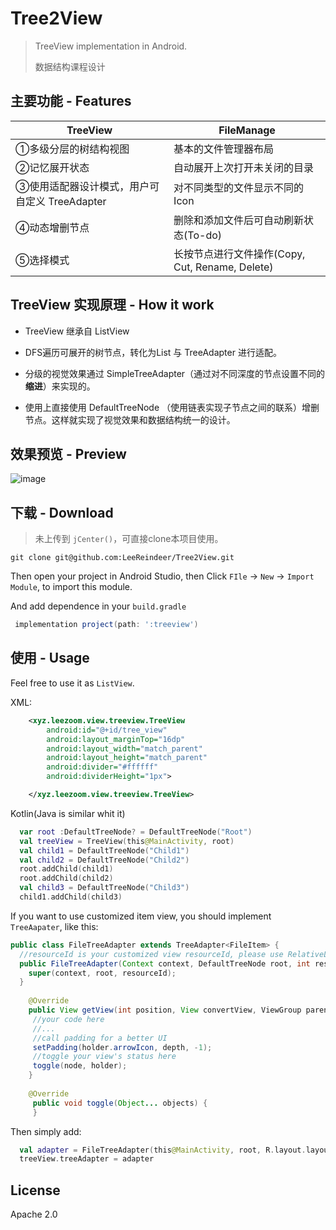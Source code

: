 # Tree2View

> TreeView implementation in Android.
>
> 数据结构课程设计

## 主要功能 - Features

|TreeView|FileManage|
|--------|----------|
|①多级分层的树结构视图 | 基本的文件管理器布局|
|②记忆展开状态 | 自动展开上次打开未关闭的目录|
|③使用适配器设计模式，用户可自定义 TreeAdapter | 对不同类型的文件显示不同的Icon |
|④动态增删节点 | 删除和添加文件后可自动刷新状态(To-do) |
|⑤选择模式 | 长按节点进行文件操作(Copy, Cut, Rename, Delete) |


## TreeView 实现原理 - How it work

- TreeView 继承自 ListView

- DFS遍历可展开的树节点，转化为List 与 TreeAdapter 进行适配。

- 分级的视觉效果通过 SimpleTreeAdapter（通过对不同深度的节点设置不同的**缩进**）来实现的。

- 使用上直接使用 DefaultTreeNode （使用链表实现子节点之间的联系）增删节点。这样就实现了视觉效果和数据结构统一的设计。

## 效果预览 - Preview

![image](http://ojvnx00zs.bkt.clouddn.com/tree_view_product1.png)

## 下载 - Download

> 未上传到 `jCenter()`，可直接clone本项目使用。

```git
git clone git@github.com:LeeReindeer/Tree2View.git
```

Then open your project in Android Studio, then Click `FIle` -> `New` -> `Import Module`, to import this 
module.

And add dependence in your `build.gradle`
```groovy
 implementation project(path: ':treeview')
```

## 使用 - Usage

Feel free to use it as `ListView`.

XML:
```xml
    <xyz.leezoom.view.treeview.TreeView
        android:id="@+id/tree_view"
        android:layout_marginTop="16dp"
        android:layout_width="match_parent"
        android:layout_height="match_parent"
        android:divider="#ffffff"
        android:dividerHeight="1px">

    </xyz.leezoom.view.treeview.TreeView>
```

Kotlin(Java is similar whit it)
```kotlin
  var root :DefaultTreeNode? = DefaultTreeNode("Root")
  val treeView = TreeView(this@MainActivity, root)
  val child1 = DefaultTreeNode("Child1")
  val child2 = DefaultTreeNode("Child2")
  root.addChild(child1)
  root.addChild(child2)
  val child3 = DefaultTreeNode("Child3")
  child1.addChild(child3)
```

If you want to use customized item view, you should implement `TreeAapater`, like this:
```java
public class FileTreeAdapter extends TreeAdapter<FileItem> {
  //resourceId is your customized view resourceId, please use RelativeLayout, and let view neighbour.
  public FileTreeAdapter(Context context, DefaultTreeNode root, int resourceId) {
    super(context, root, resourceId);
  }
  
    @Override
    public View getView(int position, View convertView, ViewGroup parent) {
     //your code here
     //...
     //call padding for a better UI
     setPadding(holder.arrowIcon, depth, -1);
     //toggle your view's status here
     toggle(node, holder);
    }
    
    @Override
     public void toggle(Object... objects) {
     }
```

Then simply add:

```kotlin
  val adapter = FileTreeAdapter(this@MainActivity, root, R.layout.layout_file_tree_item)
  treeView.treeAdapter = adapter
```

## License

Apache 2.0

